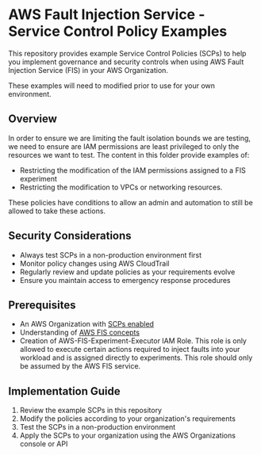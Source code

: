# AWS Fault Injection Service - Service Control Policy Examples

This repository provides example Service Control Policies (SCPs) to help you implement governance and security controls when using AWS Fault Injection Service (FIS) in your AWS Organization.

These examples will need to modified prior to use for your own environment.

## Overview

In order to ensure we are limiting the fault isolation bounds we are testing, we need to ensure are IAM permissions are least privileged to only the resources we want to test. The content in this folder provide examples of:
- Restricting the modification of the IAM permissions assigned to a FIS experiment 
- Restricting the modification to VPCs or networking resources. 

These policies have conditions to allow an admin and automation to still be allowed to take these actions. 

## Security Considerations

- Always test SCPs in a non-production environment first
- Monitor policy changes using AWS CloudTrail
- Regularly review and update policies as your requirements evolve
- Ensure you maintain access to emergency response procedures

## Prerequisites

- An AWS Organization with [SCPs enabled](https://docs.aws.amazon.com/organizations/latest/userguide/orgs_manage_policies_scps.html)
- Understanding of [AWS FIS concepts](https://docs.aws.amazon.com/fis/latest/userguide/what-is.html)
- Creation of AWS-FIS-Experiment-Executor IAM Role. This role is only allowed to execute certain actions required to inject faults into your workload and is assigned directly to experiments. This role should only be assumed by the AWS FIS service.

## Implementation Guide

1. Review the example SCPs in this repository
2. Modify the policies according to your organization's requirements
3. Test the SCPs in a non-production environment
4. Apply the SCPs to your organization using the AWS Organizations console or API
